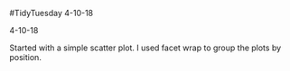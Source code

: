 #TidyTuesday 4-10-18

4-10-18

Started with a simple scatter plot. I used facet wrap to group the plots by position. 
